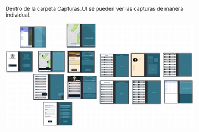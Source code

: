 Dentro de la carpeta Capturas_UI se pueden ver las capturas de manera individual.

![Capturatotal](https://github.com/rubenTome/APM/blob/main/Capturas_UI/CapturaTotal.svg)